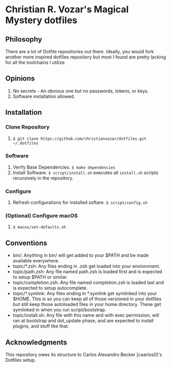 # Christian R. Vozar's Magical Mystery dotfiles

## Philosophy

There are a lot of Dotfile repositories out there. Ideally, you would fork another more inspired dotfiles repository but most I found are pretty lacking for all the toolchains I utilize.

## Opinions

1. No secrets - An obvious one but no passwords, tokens, or keys.
2. Software installation allowed.

## Installation

### Clone Repository

1. `$ git clone https://github.com/christianvozar/dotfiles.git ~/.dotfiles`

### Software

1. Verify Base Dependencies. `$ make dependencies`
1. Install Software. `$ script/install.sh` executes all `install.sh` scripts recursively in the repository.

### Configure

1. Refresh configurations for installed softare. `$ script/config.sh`

### (Optional) Configure macOS

1. `$ macos/set-defaults.sh`

## Conventions

* bin/: Anything in bin/ will get added to your $PATH and be made available everywhere.
* topic/*.zsh: Any files ending in .zsh get loaded into your environment.
* topic/path.zsh: Any file named path.zsh is loaded first and is expected to setup $PATH or similar.
* topic/completion.zsh: Any file named completion.zsh is loaded last and is expected to setup autocomplete.
* topic/*.symlink: Any files ending in *.symlink get symlinked into your $HOME. This is so you can keep all of those versioned in your dotfiles but still keep those autoloaded files in your home directory. These get symlinked in when you run script/bootstrap.
* topic/install.sh: Any file with this name and with exec permission, will ran at bootstrap and dot_update phase, and are expected to install plugins, and stuff like that.

## Acknowledgments

This repository owes its structure to Carlos Alexandro Becker [caarlos0]'s Dotfiles setup.
